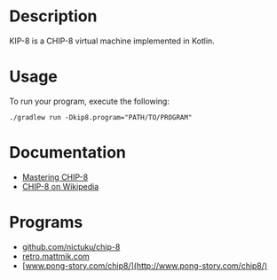 # Description

KIP-8 is a CHIP-8 virtual machine implemented in Kotlin.

# Usage

To run your program, execute the following:

`./gradlew run -Dkip8.program="PATH/TO/PROGRAM"`

# Documentation

- [Mastering CHIP-8](http://mattmik.com/files/chip8/mastering/chip8.html)
- [CHIP-8 on Wikipedia](https://en.wikipedia.org/wiki/CHIP-8)

# Programs

- [github.com/nictuku/chip-8](https://github.com/nictuku/chip-8)
- [retro.mattmik.com](http://retro.mattmik.com)
- [www.pong-story.com/chip8/](http://www.pong-story.com/chip8/)
